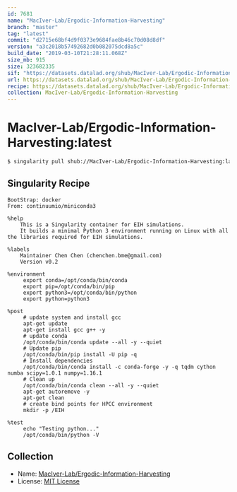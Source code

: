 ```yaml
---
id: 7681
name: "MacIver-Lab/Ergodic-Information-Harvesting"
branch: "master"
tag: "latest"
commit: "d2715e68bf4d9f0373e9684fae8b46c70d08d8df"
version: "a3c2018b57492682d0b082075dcd8a5c"
build_date: "2019-03-10T21:28:11.068Z"
size_mb: 915
size: 323682335
sif: "https://datasets.datalad.org/shub/MacIver-Lab/Ergodic-Information-Harvesting/latest/2019-03-10-d2715e68-a3c2018b/a3c2018b57492682d0b082075dcd8a5c.simg"
url: https://datasets.datalad.org/shub/MacIver-Lab/Ergodic-Information-Harvesting/latest/2019-03-10-d2715e68-a3c2018b/
recipe: https://datasets.datalad.org/shub/MacIver-Lab/Ergodic-Information-Harvesting/latest/2019-03-10-d2715e68-a3c2018b/Singularity
collection: MacIver-Lab/Ergodic-Information-Harvesting
---
```


# MacIver-Lab/Ergodic-Information-Harvesting:latest

```bash
$ singularity pull shub://MacIver-Lab/Ergodic-Information-Harvesting:latest
```

## Singularity Recipe

```singularity
BootStrap: docker
From: continuumio/miniconda3

%help
    This is a Singularity container for EIH simulations.
    It builds a minimal Python 3 environment running on Linux with all the libraries required for EIH simulations.

%labels
    Maintainer Chen Chen (chenchen.bme@gmail.com)
    Version v0.2
   
%environment
     export conda=/opt/conda/bin/conda
     export pip=/opt/conda/bin/pip
     export python3=/opt/conda/bin/python
     export python=python3

%post 
     # update system and install gcc
     apt-get update
     apt-get install gcc g++ -y
     # update conda
     /opt/conda/bin/conda update --all -y --quiet
     # Update pip
     /opt/conda/bin/pip install -U pip -q
     # Install dependencies
     /opt/conda/bin/conda install -c conda-forge -y -q tqdm cython numba scipy=1.0.1 numpy=1.16.1 
     # Clean up
     /opt/conda/bin/conda clean --all -y --quiet
     apt-get autoremove -y
     apt-get clean
     # create bind points for HPCC environment
     mkdir -p /EIH

%test  
     echo "Testing python..."
     /opt/conda/bin/python -V
```

## Collection

 - Name: [MacIver-Lab/Ergodic-Information-Harvesting](https://github.com/MacIver-Lab/Ergodic-Information-Harvesting)
 - License: [MIT License](https://api.github.com/licenses/mit)

